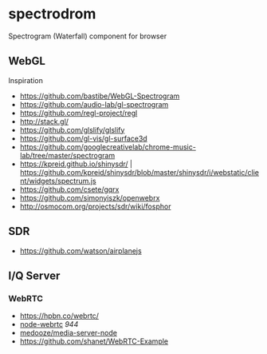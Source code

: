 # spectrodrom

Spectrogram (Waterfall) component for browser

## WebGL

Inspiration

  * https://github.com/bastibe/WebGL-Spectrogram
  * https://github.com/audio-lab/gl-spectrogram
  * https://github.com/regl-project/regl
  * http://stack.gl/
  * https://github.com/glslify/glslify
  * https://github.com/gl-vis/gl-surface3d
  * https://github.com/googlecreativelab/chrome-music-lab/tree/master/spectrogram
  * https://kpreid.github.io/shinysdr/ | https://github.com/kpreid/shinysdr/blob/master/shinysdr/i/webstatic/client/widgets/spectrum.js
  * https://github.com/csete/gqrx
  * https://github.com/simonyiszk/openwebrx
  * http://osmocom.org/projects/sdr/wiki/fosphor
  
## SDR
  * https://github.com/watson/airplanejs

## I/Q Server

### WebRTC

  * https://hpbn.co/webrtc/
  * [node-webrtc](https://github.com/js-platform/node-webrtc) *944*
  * [medooze/media-server-node](https://github.com/medooze/media-server-node)
  * https://github.com/shanet/WebRTC-Example
  
